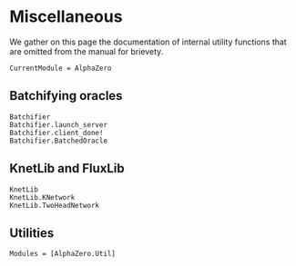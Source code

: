 # Miscellaneous

We gather on this page the documentation of internal utility functions that are
omitted from the manual for brievety.

```@meta
CurrentModule = AlphaZero
```

## Batchifying oracles

```@docs
Batchifier
Batchifier.launch_server
Batchifier.client_done!
Batchifier.BatchedOracle
```

## KnetLib and FluxLib

```@docs
KnetLib
KnetLib.KNetwork
KnetLib.TwoHeadNetwork
```

## Utilities

```@autodocs
Modules = [AlphaZero.Util]
```